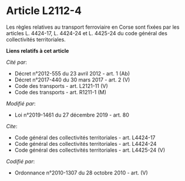 # Article L2112-4

Les règles relatives au transport ferroviaire en Corse sont fixées par les articles L. 4424-17, L. 4424-24 et L. 4425-24 du
code général des collectivités territoriales.

**Liens relatifs à cet article**

_Cité par_:

  - Décret n°2012-555 du 23 avril 2012 - art. 1 (Ab)
  - Décret n°2017-440 du 30 mars 2017 - art. 2 (V)
  - Code des transports - art. L2121-11 (V)
  - Code des transports - art. R1211-1 (M)

_Modifié par_:

  - Loi n°2019-1461 du 27 décembre 2019 - art. 80

_Cite_:

  - Code général des collectivités territoriales - art. L4424-17
  - Code général des collectivités territoriales - art. L4424-24
  - Code général des collectivités territoriales - art. L4425-24 (V)

_Codifié par_:

  - Ordonnance n°2010-1307 du 28 octobre 2010 - art. (V)
